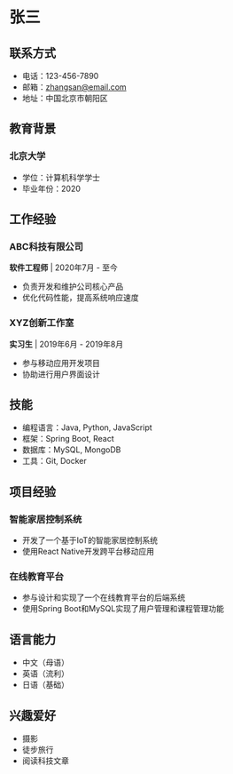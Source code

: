 # 张三

## 联系方式
- 电话：123-456-7890
- 邮箱：zhangsan@email.com
- 地址：中国北京市朝阳区

## 教育背景
### 北京大学
- 学位：计算机科学学士
- 毕业年份：2020

## 工作经验
### ABC科技有限公司
**软件工程师** | 2020年7月 - 至今
- 负责开发和维护公司核心产品
- 优化代码性能，提高系统响应速度

### XYZ创新工作室
**实习生** | 2019年6月 - 2019年8月
- 参与移动应用开发项目
- 协助进行用户界面设计

## 技能
- 编程语言：Java, Python, JavaScript
- 框架：Spring Boot, React
- 数据库：MySQL, MongoDB
- 工具：Git, Docker

## 项目经验
### 智能家居控制系统
- 开发了一个基于IoT的智能家居控制系统
- 使用React Native开发跨平台移动应用

### 在线教育平台
- 参与设计和实现了一个在线教育平台的后端系统
- 使用Spring Boot和MySQL实现了用户管理和课程管理功能

## 语言能力
- 中文（母语）
- 英语（流利）
- 日语（基础）

## 兴趣爱好
- 摄影
- 徒步旅行
- 阅读科技文章